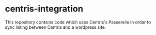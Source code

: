 # centris-integration

This repository contains code which uses Centris's Passerelle in order to sync listing between Centris and a wordpress site.
